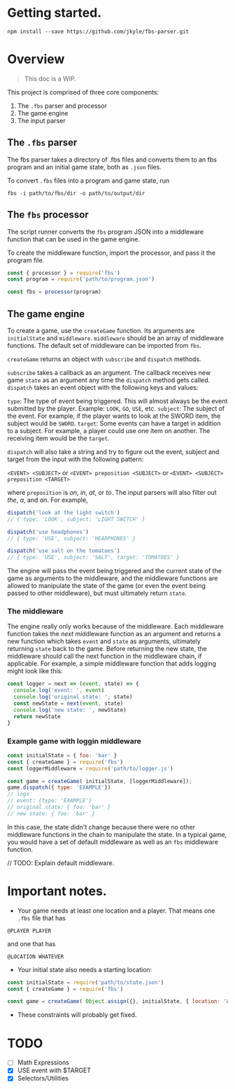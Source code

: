# Getting started.

`npm install --save https://github.com/jkyle/fbs-parser.git`

# Overview

> This doc is a WIP.

This project is comprised of three core components:

1. The `.fbs` parser and processor
2. The game engine
3. The input parser

## The `.fbs` parser

The fbs parser takes a directory of .fbs files and converts them to an fbs program and an initial game state, both as `.json` files.

To convert `.fbs` files into a program and game state, run

`fbs -i path/to/fbs/dir -o path/to/output/dir`

## The `fbs` processor

The script runner converts the `fbs` program JSON into a middleware function that can be used in the game engine.

To create the middleware function, import the processor, and pass it the program file.

```javascript
const { processor } = require('fbs')
const program = require('path/to/program.json')

const fbs = processor(program)
```

## The game engine

To create a game, use the `createGame` function. Its arguments are `initialState` and `middleware`.
`middleware` should be an array of middleware functions. The default set of middleware can be imported from `fbs`.

`createGame` returns an object with `subscribe` and `dispatch` methods.

`subscribe` takes a callback as an argument. The callback receives new game `state` as an argument any time the `dispatch` method gets called.
`dispatch` takes an event object with the following keys and values:

`type`: The type of event being triggered. This will almost always be the event submitted by the player. Example: `LOOK`, `GO`, `USE`, etc.
`subject`: The subject of the event. For example, if the player wants to look at the SWORD item, the subject would be `SWORD`.
`target`: Some events can have a target in addition to a subject. For example, a player could use one item on another. The receiving item would be the `target`.

`dispatch` will also take a string and try to figure out the event, subject and target from the input with the following pattern:

`<EVENT> <SUBJECT>` or
`<EVENT> preposition <SUBJECT>` or
`<EVENT> <SUBJECT> preposition <TARGET>`

where `preposition` is _on_, _in_, _at_, or _to_. The input parsers will also filter out _the_, _a_, and _an_. For example,

```javascript
dispatch('look at the light switch')
// { type: 'LOOK', subject: 'LIGHT SWITCH' }

dispatch('use headphones')
// { type: 'USE', subject: 'HEADPHONES' }

dispatch('use salt on the tomatoes')
// { type: 'USE', subject: 'SALT', target: 'TOMATOES' }
```

The engine will pass the event being triggered and the current state of the game as arguments to the middleware, and the middleware functions are allowed to manipulate the state of the game (or even the event being passed to other middleware), but must ultimately return `state`.

### The middleware

The engine really only works because of the middleware. Each middleware function takes the _next_ middleware function as an argument and returns a new function which takes `event` and `state` as arguments, ultimately returning `state` back to the game. Before returning the new state, the middleware should call the next function in the middleware chain, if applicable. For example, a simple middleware function that adds logging might look like this:

```javascript
const logger = next => (event, state) => {
  console.log('event: ', event)
  console.log('original state: ', state)
  const newState = next(event, state)
  console.log('new state: ', newState)
  return newState
}
```

### Example game with loggin middleware

```javascript
const initialState = { foo: 'bar' }
const { createGame } = require('fbs')
const loggerMiddleware = require('path/to/logger.js')

const game = createGame( initialState, [loggerMiddleware]);
game.dispatch({ type: 'EXAMPLE'})
// logs
// event: {type: 'EXAMPLE'}
// original state: { foo: 'bar' }
// new state: { foo: 'bar' }
```

In this case, the state didn't change because there were no other middleware functions in the chain to manipulate the state. In a typical game, you would have a set of default middleware as well as an `fbs` middleware function.

// TODO: Explain default middleware.

# Important notes.

* Your game needs at least one location and a player. That means one `.fbs` file that has

`@PLAYER PLAYER`

and one that has

`@LOCATION WHATEVER`

* Your initial state also needs a starting location:

```javascript
const initialState = require('path/to/state.json')
const { createGame } = require('fbs')

const game = createGame( Object.assign({}, initialState, { location: 'WHATEVER' })
```

* These constraints will probably get fixed.

# TODO

* [ ] Math Expressions
* [x] USE event with $TARGET
* [x] Selectors/Utilities